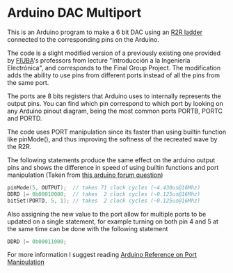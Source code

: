 # Arduino DAC Multiport

This is an Arduino program to make a 6 bit DAC using an [R2R
ladder](https://en.wikipedia.org/wiki/Resistor_ladder) connected to the
corresponding pins on the Arduino.

The code is a slight modified version of a previously existing one provided by
[FIUBA](https://es.wikipedia.org/wiki/Facultad_de_Ingenier%C3%ADa_(Universidad_de_Buenos_Aires))'s
professors from lecture "Introducción a la Ingeniería Electrónica", and
corresponds to the Final Group Project. The modification adds the ability to use
pins from different ports instead of all the pins from the same port.

The ports are 8 bits registers that Arduino uses to internally represents the
output pins. You can find which pin correspond to which port by looking on any
Arduino pinout diagram, being the most common ports PORTB, PORTC and PORTD.

The code uses PORT manipulation since its faster than using builtin function
like pinMode(), and thus improving the softness of the recreated wave by the
R2R.

The following statements produce the same effect on the arduino output pins and
shows the difference in speed of using builtin functions and port manipulation
(Taken from [this arduino forum
question](https://forum.arduino.cc/t/ddr-vs-pinmode-solved/497927/3))

```c
pinMode(5, OUTPUT);  // takes 71 clock cycles (~4.430us@16Mhz)
DDRD |= 0b00010000;  // takes  2 clock cycles (~0.125us@16Mhz)
bitSet(PORTD, 5, 1); // takes  2 clock cycles (~0.125us@16Mhz)
```

Also assigning the new value to the port allow for multiple ports to be updated
on a single statement, for example turning on both pin 4 and 5 at the same time
can be done with the following statement

```c
DDRD |= 0b00011000;
```

For more information I suggest reading [Arduino Reference on Port
Manipulation](https://www.arduino.cc/en/Reference/PortManipulation)

